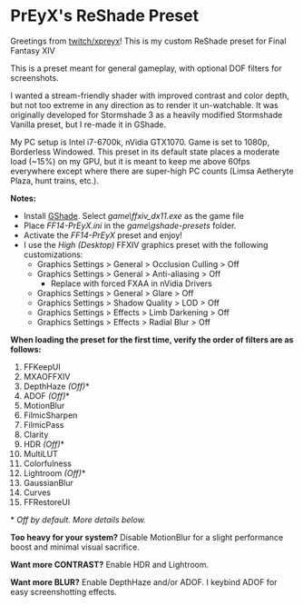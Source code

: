 # PrEyX's ReShade Preset

Greetings from [twitch/xpreyx](https://www.twitch.tv/xpreyx)! This is my custom ReShade preset for Final Fantasy XIV

This is a preset meant for general gameplay, with optional DOF filters for screenshots.

I wanted a stream-friendly shader with improved contrast and color depth, but not too extreme in any direction as to render it un-watchable. It was originally developed for Stormshade 3 as a heavily modified Stormshade Vanilla preset, but I re-made it in GShade.

My PC setup is Intel i7-6700k, nVidia GTX1070. Game is set to 1080p, Borderless Windowed. This preset in its default state places a moderate load (~15%) on my GPU, but it is meant to keep me above 60fps everywhere except where there are super-high PC counts (Limsa Aetheryte Plaza, hunt trains, etc.).

**Notes:**
- Install [GShade](https://gposers.com/gshade/). Select *game\ffxiv_dx11.exe* as the game file
- Place *FF14-PrEyX.ini* in the *game\gshade-presets* folder.
- Activate the *FF14-PrEyX* preset and enjoy!
- I use the *High (Desktop)* FFXIV graphics preset with the following customizations:
  - Graphics Settings > General > Occlusion Culling > Off
  - Graphics Settings > General > Anti-aliasing > Off
    - Replace with forced FXAA in nVidia Drivers
  - Graphics Settings > General > Glare > Off
  - Graphics Settings > Shadow Quality > LOD > Off
  - Graphics Settings > Effects > Limb Darkening > Off
  - Graphics Settings > Effects > Radial Blur > Off

**When loading the preset for the first time, verify the order of filters are as follows:**
1. FFKeepUI
2. MXAOFFXIV
3. DepthHaze *(Off)**
4. ADOF *(Off)**
5. MotionBlur
6. FilmicSharpen
7. FilmicPass
8. Clarity
9. HDR *(Off)**
10. MultiLUT
11. Colorfulness
12. Lightroom *(Off)**
13. GaussianBlur
14. Curves
15. FFRestoreUI

\* *Off by default. More details below.*

**Too heavy for your system?** Disable MotionBlur for a slight performance boost and minimal visual sacrifice.

**Want more CONTRAST?** Enable HDR and Lightroom.

**Want more BLUR?** Enable DepthHaze and/or ADOF. I keybind ADOF for easy screenshotting effects.
